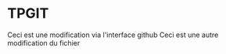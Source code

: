 # TPGIT

Ceci est une modification via l'interface github
Ceci est une autre modification du fichier
